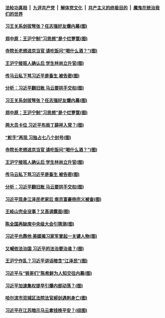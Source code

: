 

####  [法轮功真相](../../../../basic/blob/master/README.md?t=11202103) &nbsp;|&nbsp; [九评共产党](../../../../9ping.md/blob/master/README.md?t=11202103) &nbsp;|&nbsp; [解体党文化](../../../../jtdwh.md/blob/master/README.md?t=11202103)  &nbsp;|&nbsp; [共产主义的终极目的](../../../../gczydzjmd.md/blob/master/README.md?t=11202103) &nbsp;|&nbsp; [魔鬼在统治我们的世界](../../../../mgztzwmdsj.md/blob/master/README.md?t=11202103) 

#### [习王关系剑拔弩张？任志强好友爆内幕(图)](../pages/p2/953181.md?t=11202103) 

#### [郑中原：王沪宁制“习思想”是个烂箩筐(图)](../pages/p2/953086.md?t=11202103) 

#### [寺院长老想进京当官 请吃饭问“喝什么酒？”(图)](../pages/p2/953101.md?t=11202103) 

#### [王沪宁接班人确认后 学生林尚立升官(图)](../pages/p2/953044.md?t=11202103) 

#### [传马云私下骂习近平是畜生 被告密(图)](../pages/p2/953042.md?t=11202103) 

#### [分析：习近平翻旧账 马云要拱手交权(图)](../pages/p2/953008.md?t=11202103) 

#### [习王关系剑拔弩张？任志强好友爆内幕(图)](../pages/p2/953181.md?t=11202103) 

#### [郑中原：王沪宁制“习思想”是个烂箩筐(图)](../pages/p2/953086.md?t=11202103) 

#### [两大员卡位 习近平布局丁薛祥入常？(图)](../pages/p2/953092.md?t=11202103) 

#### [“舵手”再现 习独占七八个封号(图)](../pages/p2/953115.md?t=11202103) 

#### [寺院长老想进京当官 请吃饭问“喝什么酒？”(图)](../pages/p2/953101.md?t=11202103) 



#### [王沪宁接班人确认后 学生林尚立升官(图)](../pages/p2/953044.md?t=11202103) 

#### [传马云私下骂习近平是畜生 被告密(图)](../pages/p2/953042.md?t=11202103) 

#### [分析：习近平翻旧账 马云要拱手交权(图)](../pages/p2/953008.md?t=11202103) 

#### [习近平现身江泽民老家后 南京富豪杨宗义被查(图)](../pages/p2/952967.md?t=11202103) 

#### [王岐山完全没事？又高调露面(图)](../pages/p2/952964.md?t=11202103) 

#### [陈全国再缺席中央级大会引猜测(图)](../pages/p2/952936.md?t=11202103) 

#### [习近平也靠他 美媒揭习家军冒起一关键人物(图)](../pages/p2/952945.md?t=11202103) 

#### [又喊依法治国 习近平的法治要治谁？(图)](../pages/p2/952931.md?t=11202103) 

#### [王沪宁作乱？习近平讲话暗含“江泽民”(图)](../pages/p2/952867.md?t=11202103) 

#### [习近平与“铁哥们”陈希鲜为人知交往内幕(图)](../pages/p2/952835.md?t=11202103) 

#### [习近平加速集权提早引爆内部动荡？(图)](../pages/p2/952828.md?t=11202103) 

#### [哈尔滨市双城区法院法官郝剑遇刺身亡(图)](../pages/p2/952813.md?t=11202103) 

#### [习近平在江苏暗示马云拿钱换平安？(组图)](../pages/p2/952806.md?t=11202103) 

